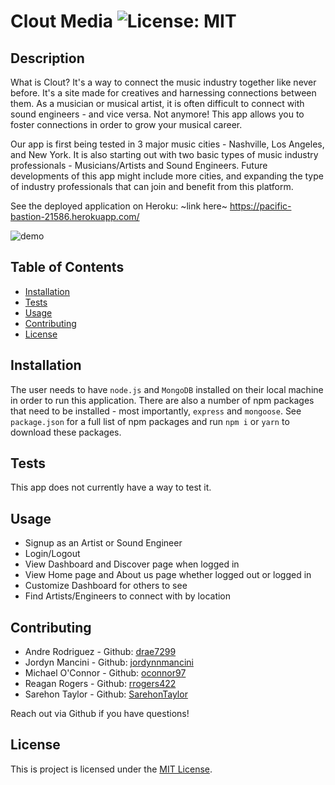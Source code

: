 # Clout Media ![License: MIT](https://img.shields.io/badge/License-MIT-yellow.svg)

## Description
What is Clout? It's a way to connect the music industry together like never before. It's a site made for creatives and harnessing connections between them. As a musician or musical artist, it is often difficult to connect with sound engineers - and vice versa. Not anymore! This app allows you to foster connections in order to grow your musical career. 

Our app is first being tested in 3 major music cities - Nashville, Los Angeles, and New York. It is also starting out with two basic types of music industry professionals - Musicians/Artists and Sound Engineers. Future developments of this app might include more cities, and expanding the type of industry professionals that can join and benefit from this platform. 

See the deployed application on Heroku: ~link here~ https://pacific-bastion-21586.herokuapp.com/

![demo](./assets/demo.gif)

## Table of Contents
- [Installation](#installation)
- [Tests](#tests)
- [Usage](#usage)
- [Contributing](#contributing)
- [License](#license)

## Installation
The user needs to have `node.js` and `MongoDB` installed on their local machine in order to run this application. There are also a number of npm packages that need to be installed - most importantly, `express` and `mongoose`. See `package.json` for a full list of npm packages and run `npm i` or `yarn` to download these packages. 

## Tests
This app does not currently have a way to test it.

## Usage 
* Signup as an Artist or Sound Engineer
* Login/Logout 
* View Dashboard and Discover page when logged in 
* View Home page and About us page whether logged out or logged in 
* Customize Dashboard for others to see
* Find Artists/Engineers to connect with by location 


## Contributing
* Andre Rodriguez - Github: [drae7299](https://www.github.com/drae7299)
* Jordyn Mancini - Github: [jordynnmancini](https://www.github.com/jordynnmancini)
* Michael O'Connor - Github: [oconnor97](https://github.com/oconnor97)
* Reagan Rogers - Github: [rrogers422](https://github.com/rrogers422)
* Sarehon Taylor - Github: [SarehonTaylor](https://github.com/SarehonTaylor)

Reach out via Github if you have questions! 

## License 
 This is project is licensed under the [MIT License](https://opensource.org/licenses/BSD-3-Clause). 

 
